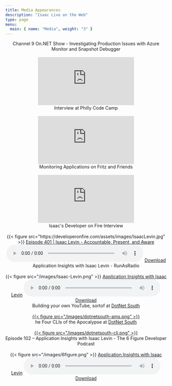 ```yaml
---
title: Media Appearances
description: "Isaac Live on the Web"
type: page
menu:
  main: { name: "Media", weight: "3" }
---
```


<section class="flex-ns flex-wrap justify-around mt5">
    <div class="relative w-100 w-30-l mb4 bg-white">
    <center>
        <div class="mb3 pa4 mid-gray overflow-hidden">
            <div class="f3">
                Channel 9 On.NET Show - Investigating Production Issues with Azure Monitor and Snapshot Debugger
            </div>
            <br />
            <div class="nested-links f5 lh-copy nested-copy-line-height">
                <iframe src="https://www.youtube.com/embed/Ug2ZO5zbYmc" frameborder="0" allow="accelerometer; autoplay; encrypted-media; gyroscope; picture-in-picture" allowfullscreen></iframe>
            </div>
        </div>
    </center>
    </div>
    <div class="relative w-100 w-30-l mb4 bg-white">
    <center>
        <div class="mb3 pa4 mid-gray overflow-hidden">
            <div class="f3">
                Interview at Philly Code Camp
            </div>
            <br />
            <div class="nested-links f5 lh-copy nested-copy-line-height" style="vertical-align: center;">
                <iframe src="https://www.youtube.com/embed/ipUCz1Z6B-8?start=11787" frameborder="0" allow="accelerometer; autoplay; encrypted-media; gyroscope; picture-in-picture" allowfullscreen></iframe>
            </div>
        </div>
    </center>
    </div>
    <div class="relative w-100 w-30-l mb4 bg-white">
    <center>
        <div class="mb3 pa4 mid-gray overflow-hidden">
            <div class="f3">
                Monitoring Applications on Fritz and Friends
            </div>
            <br />
            <div class="nested-links f5 lh-copy nested-copy-line-height">
                <iframe src="https://www.youtube.com/embed/m4LW95T7TQE" frameborder="0" allow="accelerometer; autoplay; encrypted-media; gyroscope; picture-in-picture" allowfullscreen></iframe>
            </div>
        </div>
    </center>
    </div>
    <div class="relative w-100 w-30-l mb4 bg-white">
    <center>
        <div class="mb3 pa4 mid-gray overflow-hidden">
            <div class="f3">
                Isaac's Developer on Fire Interview
            </div>
            <br />
            <div class="nested-links f5 lh-copy nested-copy-line-height">
                {{< figure src="https://developeronfire.com/assets/images/IsaacLevin.jpg" >}}
                <a href="https://developeronfire.com/podcast/episode-401-isaac-levin-accountable-present-and-aware">Episode 401 | Isaac Levin - Accountable, Present, and Aware</a>
                <audio style="width: 85%" src="https://traffic.libsyn.com/developeronfire/DeveloperOnFire-401-IsaacLevin.mp3" controls="controls"></audio>
                <a href="https://traffic.libsyn.com/developeronfire/DeveloperOnFire-401-IsaacLevin.mp3" target="_blank">Download</a>
            </div>
        </div>
    </center>
    </div>
    <div class="relative w-100 w-30-l mb4 bg-white">
    <center>
        <div class="mb3 pa4 mid-gray overflow-hidden">
            <div class="f3">
                Application Insights with Isaac Levin - RunAsRadio
            </div>
            <br />
            <div class="nested-links f5 lh-copy nested-copy-line-height">
                {{< figure src="/images/Isaac-Levin.png" >}}
                <a href="http://runasradio.com/Shows/Show/626">Application Insights with Isaac Levin</a>
                <audio style="width: 85%" src="http://s3.amazonaws.com/runas/runasradio_0626_appinsights.mp3" controls="controls"></audio>
                <a href="http://s3.amazonaws.com/runas/runasradio_0626_appinsights.mp3" target="_blank">Download</a>
            </div>
        </div>
    </center>
    </div>
    <div class="relative w-100 w-30-l mb4 bg-white">
    <center>
        <div class="mb3 pa4 mid-gray overflow-hidden">
            <div class="f3">
                Building your own YouTube, sortof at <a href="http://dotnetsouth.tech/" target="_blank">DotNet South</a>
            </div>
            <br />
            <div class="nested-links f5 lh-copy nested-copy-line-height">
               <a href="https://www.recallact.com/presentation/azure-media-services-building-your-own-youtube-sort" target="_blank"> {{< figure src="/images/dotnetsouth-ams.png" >}} </a>
            </div>
        </div>
    </center>
    </div>
    <div class="relative w-100 w-30-l mb4 bg-white">
    <center>
        <div class="mb3 pa4 mid-gray overflow-hidden">
            <div class="f3">
                he Four CLIs of the Apocalypse at <a href="http://dotnetsouth.tech/" target="_blank">DotNet South</a>
            </div>
            <br />
            <div class="nested-links f5 lh-copy nested-copy-line-height">
               <a href="https://www.recallact.com/presentation/four-clis-apocalypse" target="_blank"> {{< figure src="/images/dotnetsouth-cli.png" >}} </a>
            </div>
        </div>
    </center>
    </div>
    <div class="relative w-100 w-30-l mb4 bg-white">
    <center>
        <div class="mb3 pa4 mid-gray overflow-hidden">
            <div class="f3">
                Episode 102 – Application Insights with Isaac Levin - The 6 Figure Developer Podcast
            </div>
            <br />
            <div class="nested-links f5 lh-copy nested-copy-line-height">
                {{< figure src="/images/6figure.png" >}}
                <a href="https://6figuredev.com/podcast/episode-102-application-insights-with-isaac-levin/">Application Insights with Isaac Levin</a>
                <audio style="width: 85%" src="https://media.blubrry.com/6figuredev/s/content.blubrry.com/6figuredev/6_Figure_Developer-102-Isaac_Levin.mp3" controls="controls"></audio>
                <a href="https://media.blubrry.com/6figuredev/s/content.blubrry.com/6figuredev/6_Figure_Developer-102-Isaac_Levin.mp3" target="_blank">Download</a>
            </div>
        </div>
    </center>
    </div>




</section>
